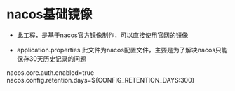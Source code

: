 
# nacos基础镜像

- 此工程，是基于nacos官方镜像制作，可以直接使用官网的镜像

- application.properties
此文件为nacos配置文件，主要是为了解决nacos只能保存30天历史记录的问题

nacos.core.auth.enabled=true
nacos.config.retention.days=${CONFIG_RETENTION_DAYS:300}
